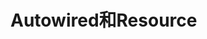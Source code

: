 



# Autowired和Resource  
<!-- 

为什么 Spring 和 IDEA 都不推荐使用 @Autowired 注解？ 
https://mp.weixin.qq.com/s/W8LytT3mU2pylK9wrV-8bg
别再用@Autowired注解了 ！Spring官方都发话了 
https://mp.weixin.qq.com/s/p65vgKYkbsiQF5JTQv60eg
聊聊依赖注入注解@Resource和@Autowired
https://mp.weixin.qq.com/s/_TR8wr8Tfk3JwyN7fXGTUw

-->

